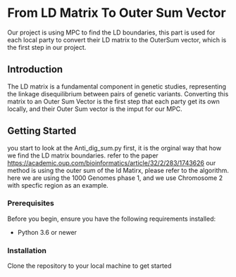 # From LD Matrix To Outer Sum Vector
Our project is using MPC to find the LD boundaries, this part is used for each local party to convert their LD matrix to the OuterSum vector, which is the first step in our project.
## Introduction
The LD matrix is a fundamental component in genetic studies, representing the linkage disequilibrium between pairs of genetic variants. Converting this matrix to an Outer Sum Vector is the first step that each party get its own locally, and their Outer Sum vector is the imput for our MPC.
## Getting Started
you start to look at the Anti_dig_sum.py first, it is the orginal way that how we find the LD matrix boundaries. refer to the paper https://academic.oup.com/bioinformatics/article/32/2/283/1743626 
our method is using the outer sum of the ld Matirx, please refer to the algorithm.
here we are using the 1000 Genomes phase 1, and we use Chromosome 2 with specfic region as an example.

### Prerequisites

Before you begin, ensure you have the following requirements installed:
- Python 3.6 or newer

### Installation

Clone the repository to your local machine to get started



